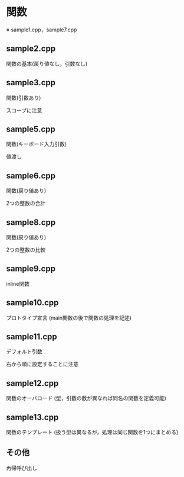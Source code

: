 # 関数

※ sample1.cpp，sample7.cpp

## sample2.cpp

関数の基本(戻り値なし，引数なし)

## sample3.cpp

関数(引数あり)

スコープに注意

## sample5.cpp

関数(キーボード入力引数)

値渡し

## sample6.cpp

関数(戻り値あり)

2つの整数の合計

## sample8.cpp

関数(戻り値あり)

2つの整数の比較

## sample9.cpp

inline関数

## sample10.cpp

プロトタイプ宣言
(main関数の後で関数の処理を記述)

## sample11.cpp

デフォルト引数

右から順に設定することに注意

## sample12.cpp

関数のオーバロード
(型，引数の数が異なれば同名の関数を定義可能)

## sample13.cpp

関数のテンプレート
(扱う型は異なるが，処理は同じ関数を1つにまとめる)

## その他
再帰呼び出し
